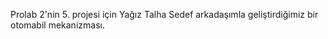 Prolab 2'nin 5. projesi için Yağız Talha Sedef arkadaşımla geliştirdiğimiz bir otomabil mekanizması.
